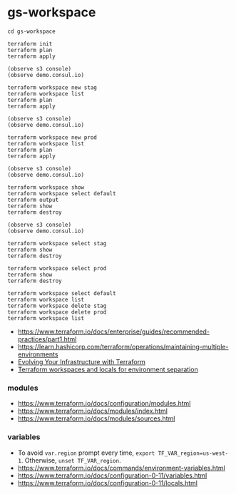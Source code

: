 # gs-workspace

```
cd gs-workspace

terraform init
terraform plan
terraform apply

(observe s3 console)
(observe demo.consul.io)

terraform workspace new stag
terraform workspace list
terraform plan
terraform apply

(observe s3 console)
(observe demo.consul.io)

terraform workspace new prod
terraform workspace list
terraform plan
terraform apply

(observe s3 console)
(observe demo.consul.io)

terraform workspace show
terraform workspace select default
terraform output
terraform show
terraform destroy

(observe s3 console)
(observe demo.consul.io)

terraform workspace select stag
terraform show
terraform destroy

terraform workspace select prod
terraform show
terraform destroy

terraform workspace select default
terraform workspace list
terraform workspace delete stag
terraform workspace delete prod
terraform workspace list
```

- https://www.terraform.io/docs/enterprise/guides/recommended-practices/part1.html
- https://learn.hashicorp.com/terraform/operations/maintaining-multiple-environments
- [Evolving Your Infrastructure with Terraform](https://www.youtube.com/watch?v=wgzgVm7Sqlk)
- [Terraform workspaces and locals for environment separation](https://medium.com/@diogok/terraform-workspaces-and-locals-for-environment-separation-a5b88dd516f5)

### modules

- https://www.terraform.io/docs/configuration/modules.html
- https://www.terraform.io/docs/modules/index.html
- https://www.terraform.io/docs/modules/sources.html

### variables

- To avoid `var.region` prompt every time, `export TF_VAR_region=us-west-1`. Otherwise, `unset TF_VAR_region`.
- https://www.terraform.io/docs/commands/environment-variables.html
- https://www.terraform.io/docs/configuration-0-11/variables.html
- https://www.terraform.io/docs/configuration-0-11/locals.html
